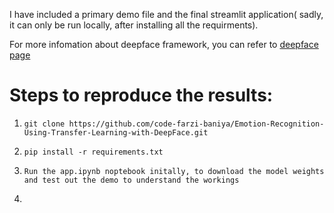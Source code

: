 I have included a primary demo file and the final streamlit application( sadly, it can only be run locally, after installing all the requirments).

For more infomation about deepface framework, you can refer to [deepface page](https://github.com/serengil/deepface)

# Steps to reproduce the results:

1. ```git clone https://github.com/code-farzi-baniya/Emotion-Recognition-Using-Transfer-Learning-with-DeepFace.git```

2. ```pip install -r requirements.txt```

3. ```Run the app.ipynb noptebook initally, to download the model weights and test out the demo to understand the workings```

4.
